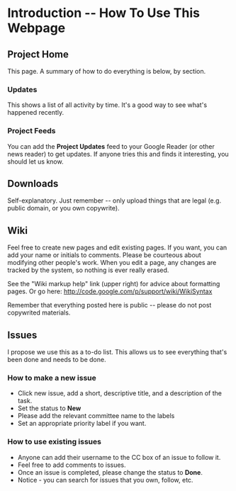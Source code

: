# Introduction -- How To Use This Webpage #


## Project Home ##
This page.  A summary of how to do everything is below, by section.
### Updates ###
This shows a list of all activity by time.  It's a good way to see what's happened recently.
### Project Feeds ###
You can add the **Project Updates** feed to your Google Reader (or other news reader) to get updates.
If anyone tries this and finds it interesting, you should let us know.


## Downloads ##
Self-explanatory.  Just remember -- only upload things that are legal (e.g. public domain, or you own copywrite).

## Wiki ##
Feel free to create new pages and edit existing pages.  If you want, you can add your name or initials to comments.  Please be courteous about modifying other people's work.
When you edit a page, any changes are tracked by the system, so nothing is ever really erased.

See the "Wiki markup help" link (upper right) for advice about formatting pages. Or go here: http://code.google.com/p/support/wiki/WikiSyntax

Remember that everything posted here is public -- please do not post copywrited materials.

## Issues ##
I propose we use this as a to-do list.  This allows us to see everything that's been done and needs to be done.
### How to make a new issue ###
  * Click new issue, add a short, descriptive title, and a description of the task.
  * Set the status to **New**
  * Please add the relevant committee name to the labels
  * Set an appropriate priority label if you want.
### How to use existing issues ###
  * Anyone can add their username to the CC box of an issue to follow it.
  * Feel free to add comments to issues.
  * Once an issue is completed, please change the status to **Done**.
  * Notice - you can search for issues that you own, follow, etc.